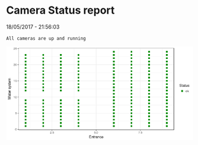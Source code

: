 Camera Status report
================
18/05/2017 - 21:56:03

    All cameras are up and running

![](camreport_files/figure-markdown_github/unnamed-chunk-2-1.png)
